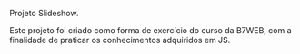 Projeto Slideshow.

Este projeto foi criado como forma de exercício do curso da B7WEB, com a finalidade de praticar os conhecimentos adquiridos em JS.